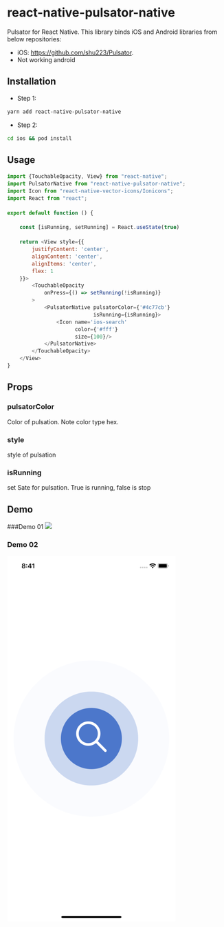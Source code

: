 # react-native-pulsator-native

Pulsator for React Native. This library binds iOS and Android libraries from below repositories:

- iOS: https://github.com/shu223/Pulsator.
-  Not working android

## Installation

- Step 1:

```sh
yarn add react-native-pulsator-native
```
- Step 2:
```sh
cd ios && pod install
```

## Usage

```js
import {TouchableOpacity, View} from "react-native";
import PulsatorNative from "react-native-pulsator-native";
import Icon from "react-native-vector-icons/Ionicons";
import React from "react";

export default function () {

    const [isRunning, setRunning] = React.useState(true)

    return <View style={{
        justifyContent: 'center',
        alignContent: 'center',
        alignItems: 'center',
        flex: 1
    }}>
        <TouchableOpacity
            onPress={() => setRunning(!isRunning)}
        >
            <PulsatorNative pulsatorColor={'#4c77cb'}
                            isRunning={isRunning}>
                <Icon name='ios-search'
                      color={'#fff'}
                      size={100}/>
            </PulsatorNative>
        </TouchableOpacity>
    </View>
}


```

## Props
### pulsatorColor
Color of pulsation. Note color type hex.
### style
style of pulsation
### isRunning
set Sate for pulsation. True is running, false is stop

## Demo
###Demo 01
![](./Demo/demo02.gif)
### Demo 02
![](./Demo/demo01.png)
